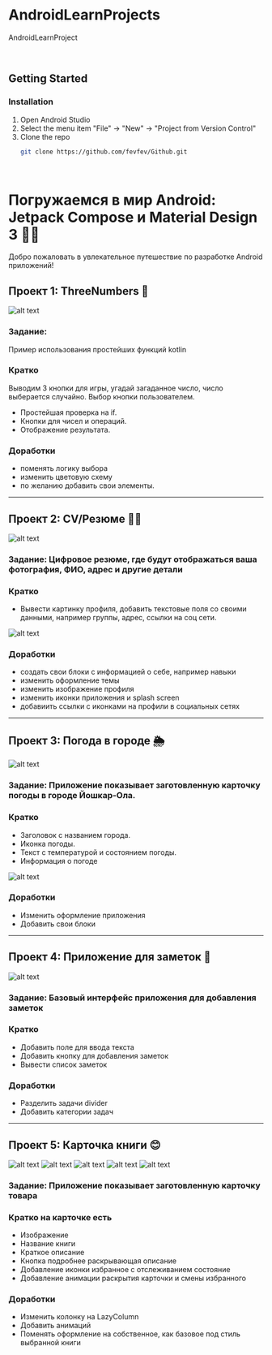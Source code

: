 # AndroidLearnProjects
 AndroidLearnProject

 </br>

<!-- GETTING STARTED -->
## Getting Started

### Installation

1. Open Android Studio
2. Select the menu item "File" -> "New" -> "Project from Version Control"
3. Clone the repo
   ```sh
   git clone https://github.com/fevfev/Github.git
   ```

</br>

# Погружаемся в мир Android: Jetpack Compose и Material Design 3 🌌📱

Добро пожаловать в увлекательное путешествие по разработке Android приложений!  

## Проект 1: ThreeNumbers 🧮

![alt text](image.png)

### Задание:
Пример использования простейших  функций kotlin

### Кратко

Выводим 3 кнопки для игры, угадай загаданное число, число выберается случайно. Выбор кнопки пользователем. 

- Простейшая проверка на if.
- Кнопки для чисел и операций.
- Отображение результата.

### Доработки 
- поменять логику выбора
- изменить цветовую схему
- по желанию добавить свои элементы.

---

## Проект 2: CV/Резюме 👨‍💼

![alt text](<Снимок экрана 2024-11-22 021710.png>)

### Задание: Цифровое резюме, где будут отображаться ваша фотография, ФИО, адрес и другие детали


### Кратко 
- Вывести картинку профиля, добавить текстовые поля со своими данными, например группы, адрес, ссылки на соц сети. 

![alt text](<Снимок экрана 2024-11-22 025724.png>)

### Доработки

- создать свои блоки с информацией о себе, например навыки
- изменить оформление темы 
- изменить изображение профиля
- изменить иконки приложения и splash screen
- добавиить ссылки с иконками на профили в социальных сетях

---

## Проект 3: Погода в городе 🌦️

![alt text](image-3.png)

### Задание: Приложение показывает заготовленную карточку погоды в городе Йошкар-Ола.


### Кратко 
- Заголовок с названием города.
- Иконка погоды.
- Текст с температурой и состоянием погоды.
- Информация о погоде

![alt text](image-2.png)

### Доработки

- Изменить оформление приложения
- Добавить свои блоки


---

## Проект 4: Приложение для заметок 📝

![alt text](image-4.png)

### Задание: Базовый интерфейс приложения для добавления заметок


### Кратко 
- Добавить поле для ввода текста
- Добавить кнопку для добавления заметок
- Вывести список заметок

### Доработки

- Разделить задачи divider
- Добавить категории задач

---

## Проект 5: Карточка книги 😊
![alt text](image-5.png)
![alt text](image-6.png)
![alt text](image-7.png)
![alt text](image-8.png)
![alt text](image-9.png)
### Задание: Приложение показывает заготовленную карточку товара


### Кратко на карточке есть
- Изображение
- Название книги
- Краткое описание
- Кнопка подробнее раскрывающая описание
- Добавление иконки избранное с отслеживанием состояние
- Добавление анимации раскрытия карточки и смены избранного

### Доработки

- Изменить колонку на LazyColumn
- Добавить анимаций
- Поменять оформление на собственное, как базовое под стиль выбранной книги
